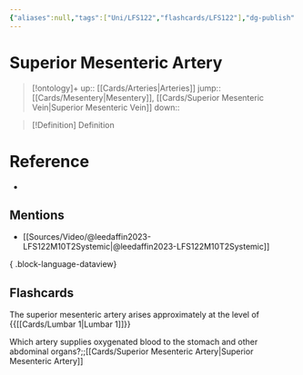 ```yaml
---
{"aliases":null,"tags":["Uni/LFS122","flashcards/LFS122"],"dg-publish":true,"permalink":"/cards/superior-mesenteric-artery/","dgPassFrontmatter":true}
---
```


# Superior Mesenteric Artery

> [!ontology]+
> up:: [[Cards/Arteries\|Arteries]]
> jump:: [[Cards/Mesentery\|Mesentery]], [[Cards/Superior Mesenteric Vein\|Superior Mesenteric Vein]]
> down:: 

> [!Definition] Definition
> 

# Reference
- 

## Mentions
- [[Sources/Video/@leedaffin2023-LFS122M10T2Systemic\|@leedaffin2023-LFS122M10T2Systemic]]

{ .block-language-dataview}

## Flashcards

The superior mesenteric artery arises approximately at the level of {{[[Cards/Lumbar 1\|Lumbar 1]]}}
<!--SR:!2023-10-26,2,150-->

Which artery supplies oxygenated blood to the stomach and other abdominal organs?;;[[Cards/Superior Mesenteric Artery\|Superior Mesenteric Artery]]
<!--SR:!2023-10-24,1,130-->